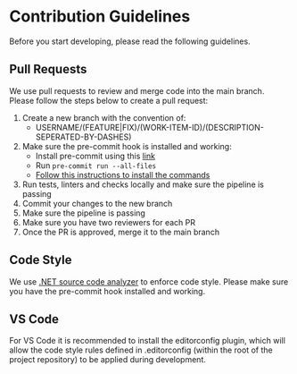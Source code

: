 # Contribution Guidelines

Before you start developing, please read the following guidelines.

## Pull Requests

We use pull requests to review and merge code into the main branch.
Please follow the steps below to create a pull request:

1. Create a new branch with the convention of:
   * USERNAME/(FEATURE|FIX)/(WORK-ITEM-ID)/(DESCRIPTION-SEPERATED-BY-DASHES)
2. Make sure the pre-commit hook is installed and working:
    * Install pre-commit using this [link](https://pre-commit.com/#installation)
    * Run `pre-commit run --all-files`
    * [Follow this instructions to install the commands](https://github.com/pocc/pre-commit-hooks?tab=readme-ov-file#information-about-the-commands)
3. Run tests, linters and checks locally and make sure the pipeline is passing
4. Commit your changes to the new branch
5. Make sure the pipeline is passing
6. Make sure you have two reviewers for each PR
7. Once the PR is approved, merge it to the main branch

## Code Style

We use [.NET source code analyzer](https://learn.microsoft.com/en-us/dotnet/fundamentals/code-analysis/overview?tabs=net-8) to enforce code style.
Please make sure you have the pre-commit hook installed and working.

## VS Code

For VS Code it is recommended to install the editorconfig plugin, which will allow the code style
rules defined in .editorconfig (within the root of the project repository) to be applied
during development.
